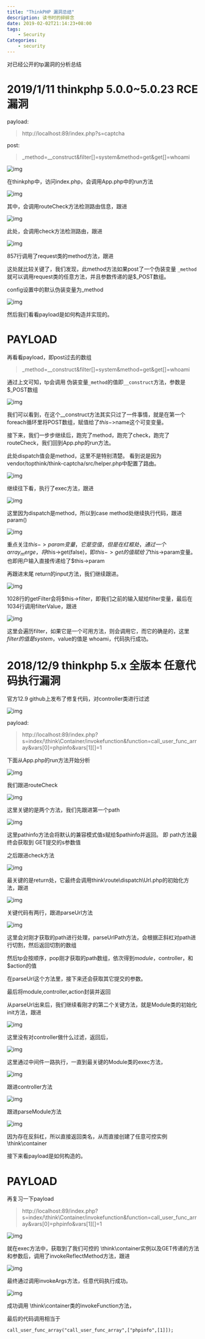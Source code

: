 ```yaml
---
title: "ThinkPHP 漏洞总结"
description: 读书时的碎碎念
date: 2019-02-02T21:14:23+08:00
tags:
    - Security
Categories:
    - security
---
```


对已经公开的tp漏洞的分析总结

# 2019/1/11 thinkphp 5.0.0~5.0.23 RCE漏洞

payload:

> http://localhost:89/index.php?s=captcha

post:

> _method=__construct&filter[]=system&method=get&get[]=whoami

![img](https://i.imgur.com/X7igLUm.png)

在thinkphp中，访问index.php，会调用App.php中的run方法

![img](https://i.imgur.com/zePr6tz.png)

其中，会调用routeCheck方法检测路由信息，跟进

![img](https://i.imgur.com/x1ulDuX.png)

此处，会调用check方法检测路由，跟进

![img](https://i.imgur.com/UmmOw6V.png)

857行调用了request类的method方法，跟进

这处就比较关键了，我们发现，此method方法如果post了一个伪装变量 `_method` 就可以调用request类的任意方法，并且参数传递的是$_POST数组。

config设置中的默认伪装变量为_method

![img](https://i.imgur.com/W9ao6Il.png)

然后我们看看payload是如何构造并实现的。

# **PAYLOAD**

再看看payload，即post过去的数组

> _method=__construct&filter[]=system&method=get&get[]=whoami

通过上文可知，tp会调用 伪装变量`_method`的值即`__construct`方法，参数是$_POST数组

![img](https://i.imgur.com/kvoHXqr.png)

我们可以看到，在这个__construct方法其实只过了一件事情，就是在第一个foreach循环里将POST数组，赋值给了$this->$name这个可变变量。

接下来，我们一步步继续后，跑完了method，跑完了check，跑完了routeCheck，我们回到App.php的run方法。

此处dispatch值会是method，这里不是特别清楚。 看到说是因为vendor/topthink/think-captcha/src/helper.php中配置了路由。

![img](https://i.imgur.com/0fLqL8k.png)

继续往下看，执行了exec方法，跟进

![img](https://i.imgur.com/9SHEy3y.png)

这里因为dispatch是method，所以到case method处继续执行代码，跟进param()

![img](https://i.imgur.com/SDzt2E9.png)

重点关注$this->param变量，它是空值，但是在红框处，通过一个array_merge，将$this->get(false)，即$this->get的值赋给了$this->param变量。也即用户输入直接传递给了$this->param

再跟进末尾 return的input方法，我们继续跟进。

![img](https://i.imgur.com/zGhDKKD.png)

1028行的getFilter会将$this->filter，即我们之前的输入赋给filter变量，最后在1034行调用filterValue，跟进

![img](https://i.imgur.com/kdYraIA.png)

这里会遍历filter，如果它是一个可用方法，则会调用它，而它的确是的，这里$filter的值是 system，$value的值是 whoami，代码执行成功。

# 2018/12/9 thinkphp 5.x 全版本 任意代码执行漏洞

官方12.9 github上发布了修复代码，对controller类进行过滤

![img](https://i.imgur.com/m9CiMHl.png)

payload:

> http://localhost:89/index.php?s=index/\think\Container/invokefunction&function=call_user_func_array&vars[0]=phpinfo&vars[1][]=1

下面从App.php的run方法开始分析

![img](https://i.imgur.com/kr736rs.png)

我们跟进routeCheck

![img](https://i.imgur.com/WvN3sCM.png)

这里关键的是两个方法，我们先跟进第一个path

![img](https://i.imgur.com/VvdUXw6.png)

这里pathinfo方法会将默认的兼容模式值s赋给$pathinfo并返回。 即 path方法最终会获取到 GET提交的s参数值

之后跟进check方法

![img](https://i.imgur.com/gBOvsAu.png)

最关键的是return处，它最终会调用think\route\dispatch\Url.php的初始化方法，跟进

![img](https://i.imgur.com/jKqfkja.png)

关键代码有两行，跟进parseUrl方法

![img](https://i.imgur.com/lMVVfzS.png)

这里会对刚才获取的path进行处理，parseUrlPath方法，会根据正斜杠对path进行切割，然后返回切割的数组

然后tp会按顺序，pop刚才获取的path数组，依次得到$module，$controller，和$action的值

在parseUrl这个方法里，接下来还会获取其它提交的参数。

最后将module,controller,action封装并返回

从parseUrl出来后，我们继续看刚才的第二个关键方法，就是Module类的初始化init方法，跟进

![img](https://i.imgur.com/4tDPrA0.png)

这里没有对controller做什么过滤，返回后，

![img](https://i.imgur.com/fsGwemq.png)

这里通过中间件一路执行，一直到最关键的Module类的exec方法，

![img](https://i.imgur.com/LpuomOw.png)

跟进controller方法

![img](https://i.imgur.com/kPeRESZ.png)

跟进parseModule方法

![img](https://i.imgur.com/LkFlUvx.png)

因为存在反斜杠，所以直接返回类名，从而直接创建了任意可控实例 \think\container

接下来看payload是如何构造的。

# PAYLOAD

再复习一下payload

> http://localhost:89/index.php?s=index/\think\Container/invokefunction&function=call_user_func_array&vars[0]=phpinfo&vars[1][]=1

![img](https://i.imgur.com/onJWIZh.png)

就在exec方法中，获取到了我们可控的 \think\container实例以及GET传递的方法和参数后，调用了invokeReflectMethod方法，跟进

![img](https://i.imgur.com/ggdxLlP.png)

最终通过调用invokeArgs方法，任意代码执行成功。

![img](https://i.imgur.com/q6pyLQq.png)

成功调用 \think\container类的invokeFunction方法，

最后的代码调用相当于

```
call_user_func_array("call_user_func_array",["phpinfo",[1]]);
```


